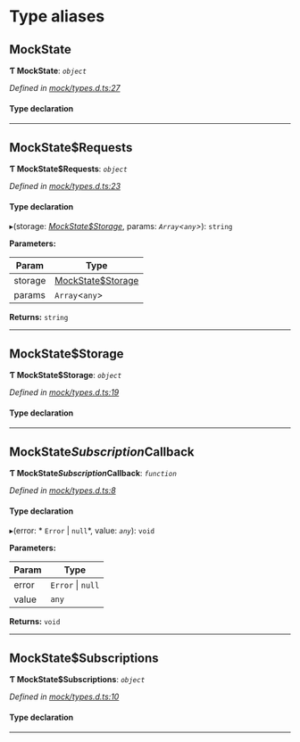

# Type aliases

<a id="mockstate"></a>

##  MockState

**Ƭ MockState**: *`object`*

*Defined in [mock/types.d.ts:27](https://github.com/polkadot-js/api/blob/01435c1/packages/api-provider/src/mock/types.d.ts#L27)*

#### Type declaration

___
<a id="mockstate_requests"></a>

##  MockState$Requests

**Ƭ MockState$Requests**: *`object`*

*Defined in [mock/types.d.ts:23](https://github.com/polkadot-js/api/blob/01435c1/packages/api-provider/src/mock/types.d.ts#L23)*

#### Type declaration

[index: `string`]: `function`

▸(storage: *[MockState$Storage](_mock_types_d_.md#mockstate_storage)*, params: *`Array`<`any`>*): `string`

**Parameters:**

| Param | Type |
| ------ | ------ |
| storage | [MockState$Storage](_mock_types_d_.md#mockstate_storage) |
| params | `Array`<`any`> |

**Returns:** `string`

___
<a id="mockstate_storage"></a>

##  MockState$Storage

**Ƭ MockState$Storage**: *`object`*

*Defined in [mock/types.d.ts:19](https://github.com/polkadot-js/api/blob/01435c1/packages/api-provider/src/mock/types.d.ts#L19)*

#### Type declaration

[index: `string`]: `Uint8Array`

___
<a id="mockstate_subscription_callback"></a>

##  MockState$Subscription$Callback

**Ƭ MockState$Subscription$Callback**: *`function`*

*Defined in [mock/types.d.ts:8](https://github.com/polkadot-js/api/blob/01435c1/packages/api-provider/src/mock/types.d.ts#L8)*

#### Type declaration
▸(error: * `Error` &#124; `null`*, value: *`any`*): `void`

**Parameters:**

| Param | Type |
| ------ | ------ |
| error |  `Error` &#124; `null`|
| value | `any` |

**Returns:** `void`

___
<a id="mockstate_subscriptions"></a>

##  MockState$Subscriptions

**Ƭ MockState$Subscriptions**: *`object`*

*Defined in [mock/types.d.ts:10](https://github.com/polkadot-js/api/blob/01435c1/packages/api-provider/src/mock/types.d.ts#L10)*

#### Type declaration

[index: `string`]: `object`

___

